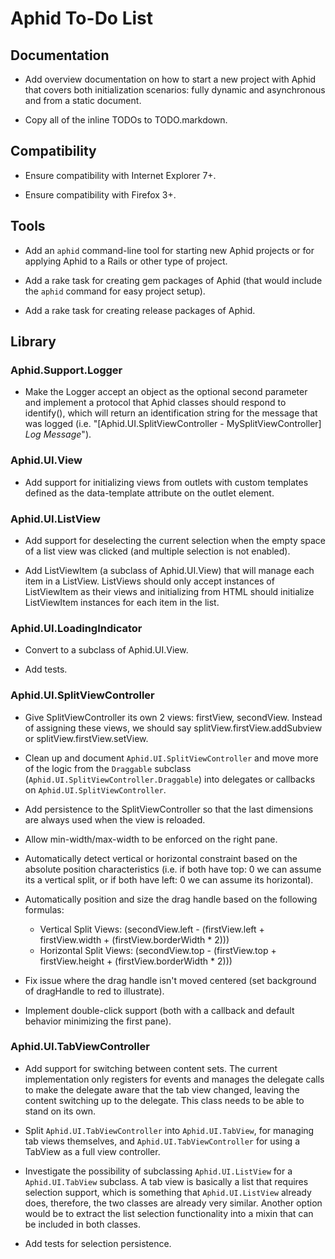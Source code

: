 # Aphid To-Do List

## Documentation

 * Add overview documentation on how to start a new project with Aphid that
   covers both initialization scenarios: fully dynamic and asynchronous and
   from a static document.

 * Copy all of the inline TODOs to TODO.markdown.

## Compatibility

 * Ensure compatibility with Internet Explorer 7+.

 * Ensure compatibility with Firefox 3+.

## Tools

 * Add an `aphid` command-line tool for starting new Aphid projects or for
   applying Aphid to a Rails or other type of project.

 * Add a rake task for creating gem packages of Aphid (that would include the
   `aphid` command for easy project setup).

 * Add a rake task for creating release packages of Aphid.

## Library

### Aphid.Support.Logger

 * Make the Logger accept an object as the optional second parameter and
   implement a protocol that Aphid classes should respond to identify(), which
   will return an identification string for the message that was logged (i.e.
   "[Aphid.UI.SplitViewController - MySplitViewController] _Log Message_").

### Aphid.UI.View

 * Add support for initializing views from outlets with custom templates
   defined as the data-template attribute on the outlet element.

### Aphid.UI.ListView

 * Add support for deselecting the current selection when the empty space of a
   list view was clicked (and multiple selection is not enabled).

 * Add ListViewItem (a subclass of Aphid.UI.View) that will manage each item
   in a ListView. ListViews should only accept instances of ListViewItem as
   their views and initializing from HTML should initialize ListViewItem
   instances for each item in the list.

### Aphid.UI.LoadingIndicator

 * Convert to a subclass of Aphid.UI.View.

 * Add tests.

### Aphid.UI.SplitViewController

 * Give SplitViewController its own 2 views: firstView, secondView. Instead of
   assigning these views, we should say splitView.firstView.addSubview or
   splitView.firstView.setView.

 * Clean up and document `Aphid.UI.SplitViewController` and move more of the
   logic from the `Draggable` subclass (`Aphid.UI.SplitViewController.Draggable`)
   into delegates or callbacks on `Aphid.UI.SplitViewController`.

 * Add persistence to the SplitViewController so that the last dimensions are
   always used when the view is reloaded.

 * Allow min-width/max-width to be enforced on the right pane.

 * Automatically detect vertical or horizontal constraint based on the
   absolute position characteristics (i.e. if both have top: 0 we can assume
   its a vertical split, or if both have left: 0 we can assume its horizontal).

 * Automatically position and size the drag handle based on the following
   formulas:

   * Vertical Split Views: (secondView.left - (firstView.left + firstView.width + (firstView.borderWidth * 2)))
   * Horizontal Split Views: (secondView.top - (firstView.top + firstView.height + (firstView.borderWidth * 2)))

 * Fix issue where the drag handle isn't moved centered (set background of
   dragHandle to red to illustrate).

 * Implement double-click support (both with a callback and default behavior
   minimizing the first pane).

### Aphid.UI.TabViewController

 * Add support for switching between content sets. The current implementation
   only registers for events and manages the delegate calls to make the
   delegate aware that the tab view changed, leaving the content switching up
   to the delegate. This class needs to be able to stand on its own.

 * Split `Aphid.UI.TabViewController` into `Aphid.UI.TabView`, for managing tab
   views themselves, and `Aphid.UI.TabViewController` for using a TabView as a
   full view controller.

 * Investigate the possibility of subclassing `Aphid.UI.ListView` for a
   `Aphid.UI.TabView` subclass. A tab view is basically a list that requires
   selection support, which is something that `Aphid.UI.ListView` already does,
   therefore, the two classes are already very similar. Another option would
   be to extract the list selection functionality into a mixin that can be
   included in both classes.

 * Add tests for selection persistence.
